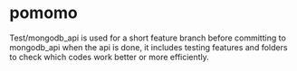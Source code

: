 # pomomo
Test/mongodb_api is used for a short feature branch before committing to mongodb_api when the api is done, it includes testing features and folders to check which codes work better or more efficiently.
